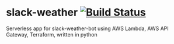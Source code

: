 # slack-weather  [![Build Status](https://travis-ci.org/dpunosevac/slack-weather.svg?branch=master)](https://travis-ci.org/dpunosevac/slack-weather)
Serverless app for slack-weather-bot using AWS Lambda, AWS API Gateway, Terraform, written in python

